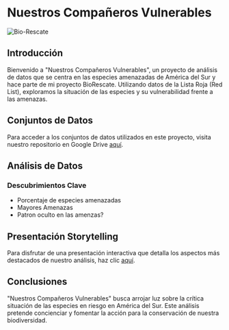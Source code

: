 # Nuestros Compañeros Vulnerables
![Bio-Rescate](https://i.ibb.co/YySMp73/bio-Rescate-logo.png)

## Introducción
Bienvenido a "Nuestros Compañeros Vulnerables", un proyecto de análisis de datos que se centra en las especies amenazadas de América del Sur y hace parte de mi proyecto BioRescate. Utilizando datos de la Lista Roja (Red List), exploramos la situación de las especies y su vulnerabilidad frente a las amenazas.

## Conjuntos de Datos
Para acceder a los conjuntos de datos utilizados en este proyecto, visita nuestro repositorio en Google Drive [aquí](https://drive.google.com/drive/folders/10NIh2N4PpLcrQcVCObpM0sDmEgS1ZabR?usp=sharing).

## Análisis de Datos
### Descubrimientos Clave
- Porcentaje de especies amenazadas
- Mayores Amenazas
- Patron oculto en las amenzas?

## Presentación Storytelling
Para disfrutar de una presentación interactiva que detalla los aspectos más destacados de nuestro análisis, haz clic [aquí](https://docs.google.com/presentation/d/1PGZqw3QEaIv7dqYvQ69rv0tBgDBQGxhivD3xit_tRNs/edit?usp=sharing).

## Conclusiones
"Nuestros Compañeros Vulnerables" busca arrojar luz sobre la crítica situación de las especies en riesgo en América del Sur. Este análisis pretende concienciar y fomentar la acción para la conservación de nuestra biodiversidad.
